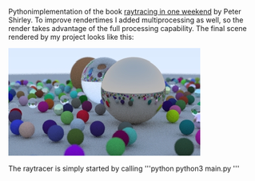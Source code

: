 Pythonimplementation of the book [raytracing in one weekend](https://raytracing.github.io/books/RayTracingInOneWeekend.html) by Peter Shirley. To improve rendertimes I added multiprocessing as well, so the render takes advantage of the full processing capability. The final scene rendered by my project looks like this:

![](https://github.com/mk2510/ray_tracing_project/blob/main/image.jpg)

The raytracer is simply started by calling
'''python
python3 main.py
'''
